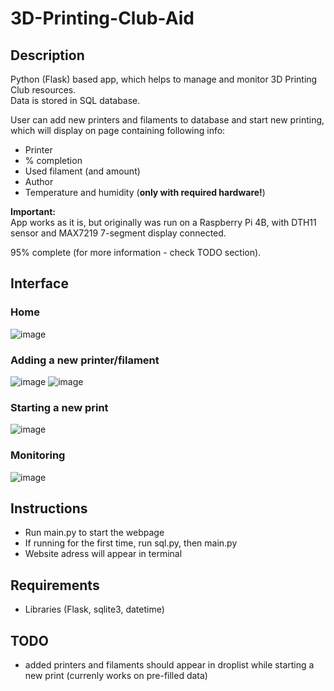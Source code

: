 # 3D-Printing-Club-Aid

## Description
Python (Flask) based app, which helps to manage and monitor 3D Printing Club resources.   
Data is stored in SQL database.   

User can add new printers and filaments to database and start new printing, which will display on page containing following info:
* Printer
* % completion
* Used filament (and amount)
* Author
* Temperature and humidity (**only with required hardware!**)

**Important:**   
App works as it is, but originally was run on a Raspberry Pi 4B, with DTH11 sensor and MAX7219 7-segment display connected.   

95% complete (for more information - check TODO section).

## Interface
### Home
![image](https://github.com/klachans/3D-Printing-Club-Aid/assets/138781589/dace00a7-737c-464a-a72c-cd4e0df04957)

### Adding a new printer/filament
![image](https://github.com/klachans/3D-Printing-Club-Aid/assets/138781589/d7a05d2d-f954-4fab-b854-c2a75797cdd9)
![image](https://github.com/klachans/3D-Printing-Club-Aid/assets/138781589/e6cfdb01-913a-43a1-a2d6-3fbb6e9c8021)

### Starting a new print
![image](https://github.com/klachans/3D-Printing-Club-Aid/assets/138781589/bb31d4f0-f7c4-4bd0-a294-c644c0991725)

### Monitoring
![image](https://github.com/klachans/3D-Printing-Club-Aid/assets/138781589/1b27199d-6aee-458a-a225-66c02a28e3bb)

## Instructions
* Run main.py to start the webpage
* If running for the first time, run sql.py, then main.py
* Website adress will appear in terminal

## Requirements
* Libraries (Flask, sqlite3, datetime)

## TODO
* added printers and filaments should appear in droplist while starting a new print (currenly works on pre-filled data)
